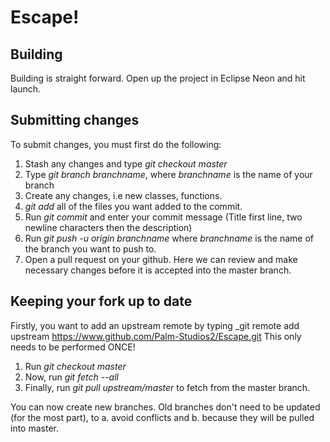 # Escape!

## Building
Building is straight forward. Open up the project in Eclipse Neon and hit launch.

## Submitting changes
To submit changes, you must first do the following:

1. Stash any changes and type _git checkout master_
2. Type _git branch branchname_, where _branchname_ is the name of your branch
3. Create any changes, i.e new classes, functions. 
4. _git add_ all of the files you want added to the commit.
5. Run _git commit_ and enter your commit message (Title first line, two newline characters then the description)
6. Run _git push -u origin branchname_ where _branchname_ is the name of the branch you want to push to.
7. Open a pull request on your github. Here we can review and make necessary changes before it is accepted into the master branch.

## Keeping your fork up to date

Firstly, you want to add an upstream remote by typing _git remote add upstream https://www.github.com/Palm-Studios2/Escape.git This only needs to be performed ONCE!

1. Run _git checkout master_
2. Now, run _git fetch --all_
3. Finally, run _git pull upstream/master_ to fetch from the master branch. 

You can now create new branches. Old branches don't need to be updated (for the most part), to a. avoid conflicts and b. because they will be pulled into master. 